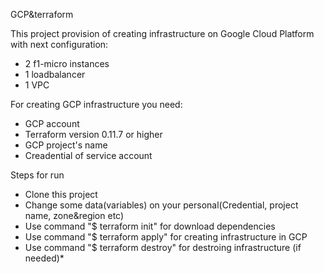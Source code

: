 GCP&terraform

This project provision of creating infrastructure on Google Cloud Platform with next configuration:
- 2 f1-micro instances
- 1 loadbalancer
- 1 VPC

For creating GCP infrastructure you need:
- GCP account
- Terraform version 0.11.7 or higher
- GCP project's name
- Creadential of service account

Steps for run
- Clone this project
- Change some data(variables) on your personal(Credential, project name, zone&region etc)
- Use command "$ terraform init" for download dependencies
- Use command "$ terraform apply" for creating infrastructure in GCP
- Use command "$ terraform destroy" for destroing infrastructure (if needed)*